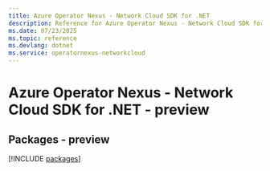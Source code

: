 ```yaml
---
title: Azure Operator Nexus - Network Cloud SDK for .NET
description: Reference for Azure Operator Nexus - Network Cloud SDK for .NET
ms.date: 07/23/2025
ms.topic: reference
ms.devlang: dotnet
ms.service: operatornexus-networkcloud
---
```

# Azure Operator Nexus - Network Cloud SDK for .NET - preview
## Packages - preview
[!INCLUDE [packages](operator-nexus---network-cloud-index.md)]
